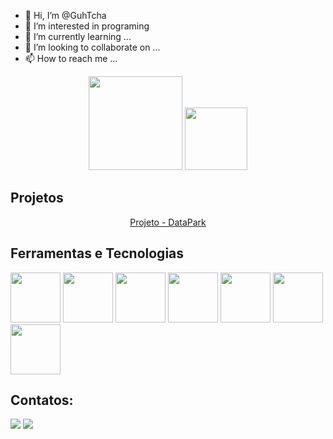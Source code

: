 - 👋 Hi, I’m @GuhTcha
- 👀 I’m interested in programing
- 🌱 I’m currently learning ...
- 💞️ I’m looking to collaborate on ...
- 📫 How to reach me ...
<div align="center">

<img height="150em" src="https://github-readme-stats.vercel.app/api?username=GuhTcha&show_icons=true&theme=dracula&include_all_commits=true&count_private=true"/>
<img height="100em" src="https://github-readme-stats.vercel.app/api/top-langs/?username=GuhTcha&layout=compact&langs_count=7&theme=dracula"/>
</div>

## Projetos
<div align="center">
<a href="https://github.com/Alvrzz/Datapark">Projeto - DataPark</a>
 </div>
 
 
## Ferramentas e Tecnologias
<img src="https://cdn.jsdelivr.net/gh/devicons/devicon/icons/git/git-original-wordmark.svg" width="80" height="80"/> <img src="https://cdn.jsdelivr.net/gh/devicons/devicon/icons/vscode/vscode-original.svg" width="80" height="80"/> <img src="https://cdn.jsdelivr.net/gh/devicons/devicon/icons/jupyter/jupyter-original-wordmark.svg" width="80" height="80"/> <img src="https://cdn.jsdelivr.net/gh/devicons/devicon/icons/python/python-original.svg" width="80" height="80"/> <img src="https://cdn.jsdelivr.net/gh/devicons/devicon/icons/pandas/pandas-original-wordmark.svg" width="80" height="80"/> <img src="https://cdn.jsdelivr.net/gh/devicons/devicon/icons/sqlite/sqlite-original-wordmark.svg" width="80" height="80"/>
 <img src="https://cdn.jsdelivr.net/gh/devicons/devicon/icons/mysql/mysql-original-wordmark.svg" width="80" height="80"/>
          
          
         
## Contatos:

<div>
<a href = "mailto:gustavotablt19@gmail.com"><img src="https://img.shields.io/badge/Gmail-D14836?style=for-the-badge&logo=gmail&logoColor=white" target="_blank"></a>
<a href="https://www.linkedin.com/in/guhtcha/" target="_blank"><img src="https://img.shields.io/badge/-LinkedIn-%230077B5?style=for-the-badge&logo=linkedin&logoColor=white" target="_blank"></a> 
</div>
